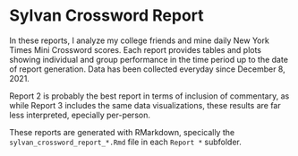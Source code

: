 # Sylvan Crossword Report

In these reports, I analyze my college friends and mine daily New York Times Mini Crossword scores. Each report provides tables and plots showing individual and group performance in the time period up to the date of report generation. Data has been collected everyday since December 8, 2021.

Report 2 is probably the best report in terms of inclusion of commentary, as while Report 3 includes the same data visualizations, these results are far less interpreted, epecially per-person.

These reports are generated with RMarkdown, specically the `sylvan_crossword_report_*.Rmd` file in each `Report *` subfolder.
